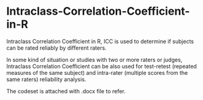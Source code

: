 # Intraclass-Correlation-Coefficient-in-R

Intraclass Correlation Coefficient in R, ICC is used to determine if subjects can be rated reliably by different raters.

In some kind of situation or studies with two or more raters or judges,  Intraclass Correlation Coefficient can be also used for test-retest (repeated measures of the same subject) and intra-rater (multiple scores from the same raters) reliability analysis.

The codeset is attached with .docx file to refer.
